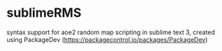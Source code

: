 # sublimeRMS
syntax support for aoe2 random map scripting in sublime text 3, created using PackageDev (https://packagecontrol.io/packages/PackageDev)
